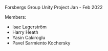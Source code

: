 Forsbergs Group Unity Project Jan - Feb 2022

Members:

- Isac Lagerström
- Harry Heath
- Yasin Cakiroglu
- Pavel Sarmiento Kochersky
